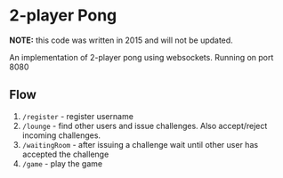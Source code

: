 # 2-player Pong

**NOTE:** this code was written in 2015 and will not be updated.

An implementation of 2-player pong using websockets. Running on port 8080

## Flow

1. `/register` - register username
2. `/lounge` - find other users and issue challenges. Also accept/reject incoming challenges.
3. `/waitingRoom` - after issuing a challenge wait until other user has accepted the challenge
4. `/game` - play the game

